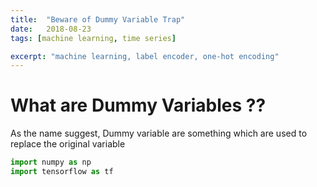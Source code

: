 ```yaml
---
title:  "Beware of Dummy Variable Trap"
date:   2018-08-23
tags: [machine learning, time series]

excerpt: "machine learning, label encoder, one-hot encoding"
---
```


# What are Dummy Variables ??
As the name suggest, Dummy variable are something which are used to replace the 
original variable

``` python
import numpy as np
import tensorflow as tf
```